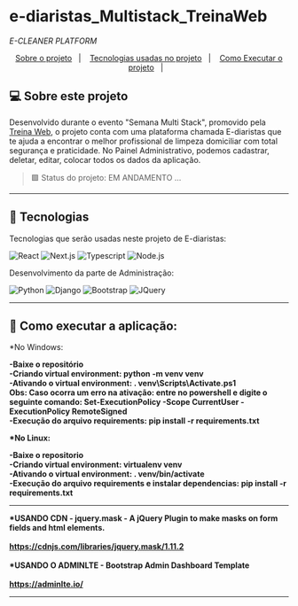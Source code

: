 # e-diaristas_Multistack_TreinaWeb
<i>E-CLEANER PLATFORM</i>

<p align="center">
  <a href="#projeto">Sobre o projeto</a>&nbsp;&nbsp;&nbsp;|&nbsp;&nbsp;&nbsp;
  <a href="#tecnologias">Tecnologias usadas no projeto</a>&nbsp;&nbsp;&nbsp;|&nbsp;&nbsp;&nbsp;
  <a href="#instalacao">Como Executar o projeto</a>&nbsp;&nbsp;&nbsp;|&nbsp;&nbsp;&nbsp;   
</p>

## <a id="projeto"> 💻 Sobre este projeto </a>

Desenvolvido durante o evento "Semana Multi Stack", promovido pela [Treina Web](https://www.treinaweb.com.br/), o projeto conta com uma plataforma chamada E-diaristas que te ajuda a encontrar o melhor profissional de limpeza domiciliar com total segurança e praticidade. No Painel Administrativo, podemos cadastrar, deletar, editar, colocar todos os dados da aplicação. <br>

> 🟩 Status do projeto: EM ANDAMENTO ...

<hr>
  
  ## <a id="tecnologias"> 🧪 Tecnologias </a>

Tecnologias que serão usadas neste projeto de E-diaristas:

![React](https://img.shields.io/badge/React-20232A?style=for-the-badge&logo=react&logoColor=61DAFB)
![Next.js](https://img.shields.io/badge/next.js-000000?style=for-the-badge&logo=next-dot-js&logoColor=white)
![Typescript](https://img.shields.io/badge/TypeScript-007ACC?style=for-the-badge&logo=typescript&logoColor=white)
![Node.js](https://img.shields.io/badge/Node.js-43853D?style=for-the-badge&logo=node-dot-js&logoColor=white)

Desenvolvimento da parte de Administração:

![Python](https://img.shields.io/badge/Python-3776AB?style=for-the-badge&logo=python&logoColor=white)
![Django](https://img.shields.io/badge/Django-092E20?style=for-the-badge&logo=django&logoColor=green)
![Bootstrap](https://img.shields.io/badge/Bootstrap-563D7C?style=for-the-badge&logo=bootstrap&logoColor=white)
![JQuery](https://img.shields.io/badge/jQuery-0769AD?style=for-the-badge&logo=jquery&logoColor=white)

<hr>

## <a id="instalacao"> 🔴 Como executar a aplicação: </a> 

*No Windows:

<b>-Baixe o repositório <br>
<b>-Criando virtual environment:</b> python -m venv venv<br>
<b>-Ativando o virtual environment: </b>. venv\Scripts\Activate.ps1<br>
<b>Obs: Caso ocorra um erro na ativação:</b> entre no powershell e digite o seguinte comando: Set-ExecutionPolicy -Scope CurrentUser -ExecutionPolicy RemoteSigned<br>
<b>-Execução do arquivo requirements: </b>pip install -r requirements.txt<br>

*No Linux:

<b>-Baixe o repositorio<br>
<b>-Criando virtual environment:</b> virtualenv venv<br>
<b>-Ativando o virtual environment:</b> . venv/bin/activate<br>
<b>-Execução do arquivo requirements e instalar dependencias:</b> pip install -r requirements.txt<br>

<hr>

*USANDO CDN - jquery.mask - A jQuery Plugin to make masks on form fields and html elements.<br>
<br>
https://cdnjs.com/libraries/jquery.mask/1.11.2<br>
<br>
*USANDO O ADMINLTE - Bootstrap Admin Dashboard Template<br>
<br>
https://adminlte.io/<br>
  
<hr>

